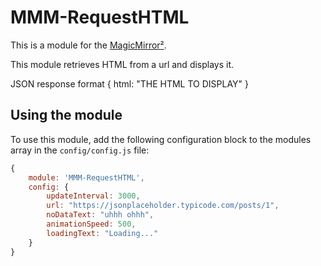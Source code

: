 # MMM-RequestHTML

This is a module for the [MagicMirror²](https://github.com/MichMich/MagicMirror/).

This module retrieves HTML from a url and displays it.

JSON response format
{ html: "THE HTML TO DISPLAY" }

## Using the module

To use this module, add the following configuration block to the modules array in the `config/config.js` file:

```javascript
{
	module: 'MMM-RequestHTML',
	config: {
		updateInterval: 3000,
		url: "https://jsonplaceholder.typicode.com/posts/1",
		noDataText: "uhhh ohhh",
		animationSpeed: 500,
		loadingText: "Loading..."
	}
}
```
